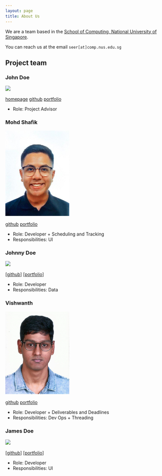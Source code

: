 ```yaml
---
layout: page
title: About Us
---
```


We are a team based in the [School of Computing, National University of Singapore](http://www.comp.nus.edu.sg).

You can reach us at the email `seer[at]comp.nus.edu.sg`

## Project team

### John Doe

<img src="images/johndoe.png" width="200px">

[homepage](http://www.comp.nus.edu.sg/~damithch)
[github](https://github.com/johndoe)
[portfolio](team/johndoe.md)

* Role: Project Advisor

### Mohd Shafik

<img src="images/ad-nap.png" width="200px">

[github](https://github.com/AD-NAP/)
[portfolio](team/ad-nap.md)

* Role: Developer + Scheduling and Tracking
* Responsibilities: UI

### Johnny Doe

<img src="images/johndoe.png" width="200px">

[[github](http://github.com/johndoe)] [[portfolio](team/johndoe.md)]

* Role: Developer
* Responsibilities: Data

### Vishwanth

<img src="images/vishwanth2210.png" width="200px">

[github](http://github.com/vishwanth2210)
[portfolio](team/vishwanth2210.md)

* Role: Developer + Deliverables and Deadlines
* Responsibilities: Dev Ops + Threading

### James Doe

<img src="images/johndoe.png" width="200px">

[[github](http://github.com/johndoe)]
[[portfolio](team/johndoe.md)]

* Role: Developer
* Responsibilities: UI
